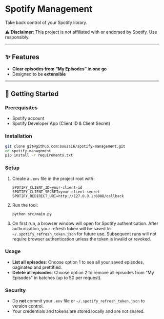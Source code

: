 # Spotify Management  

Take back control of your Spotify library.  

⚠️ **Disclaimer**: This project is not affiliated with or endorsed by Spotify. Use responsibly.  

---

## ✨ Features  

- **Clear episodes from “My Episodes” in one go**  
- Designed to be **extensible**

---


## 🚀 Getting Started

### Prerequisites
- Spotify account
- Spotify Developer App (Client ID & Client Secret)

### Installation
```bash
git clone git@github.com:sousa16/spotify-management.git
cd spotify-management
pip install -r requirements.txt
```

### Setup
1. Create a `.env` file in the project root with:
	```env
	SPOTIFY_CLIENT_ID=your-client-id
	SPOTIFY_CLIENT_SECRET=your-client-secret
	SPOTIFY_REDIRECT_URI=http://127.0.0.1:8888/callback
	```
2. Run the tool:
	```bash
	python src/main.py
	```
3. On first run, a browser window will open for Spotify authentication. After authorization, your refresh token will be saved to `~/.spotify_refresh_token.json` for future use. Subsequent runs will not require browser authentication unless the token is invalid or revoked.

### Usage
- **List all episodes**: Choose option 1 to see all your saved episodes, paginated and prettified.
- **Delete all episodes**: Choose option 2 to remove all episodes from "My Episodes" in batches (up to 50 per request).

### Security
- Do **not** commit your `.env` file or `~/.spotify_refresh_token.json` to version control.
- Your credentials and tokens are stored locally and are not shared.